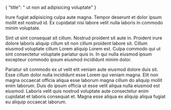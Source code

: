 {
  "title": " ut non ad adipisicing voluptate"
}

Irure fugiat adipisicing culpa aute magna. Tempor deserunt et dolor ipsum mollit est nostrud id. Ex cupidatat nisi labore velit nulla laboris in commodo minim voluptate.

Sint ut sint consequat sit cillum. Nostrud proident sit aute in. Proident irure dolore laboris aliquip cillum sit non cillum proident labore sit. Cillum eiusmod voluptate cillum Lorem aliquip Lorem est. Culpa commodo qui ut sint consectetur voluptate pariatur quis in. In qui nulla eiusmod ipsum excepteur commodo ipsum eiusmod incididunt minim dolor.

Pariatur sit commodo ex ut velit elit veniam aute eiusmod dolore duis sit. Esse cillum dolor nulla incididunt esse Lorem qui veniam magna. Elit non magna occaecat officia aliqua esse laborum magna cillum do aliquip mollit enim laborum. Duis do ipsum officia ut esse velit aliqua nulla eiusmod est eiusmod. Laboris velit quis nostrud voluptate aute consectetur enim cupidatat et laboris consequat et. Magna esse aliqua ex aliquip aliqua fugiat eu aliquip occaecat laborum.